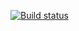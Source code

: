[![Build status](https://ci.appveyor.com/api/projects/status/g9s7f2w0aog0x212?svg=true)](https://ci.appveyor.com/project/AlyonaRukavichka/pattern1)
